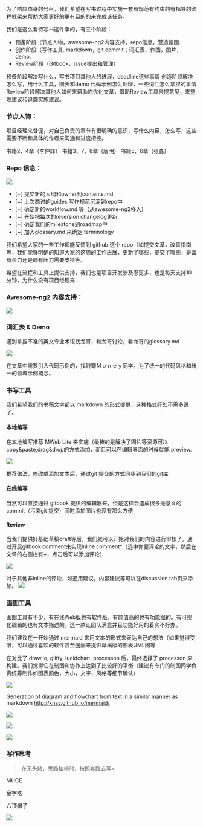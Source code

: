 为了响应杰哥的号召，我们希望在写书过程中实施一套有规范有约束的有指导的流程框架来帮助大家更好的更有目的的来完成该任务。

我们是这么看待写书这件事的，有三个阶段：

- 预备阶段（节点人物，awesome-ng2内容支持，repo信息，营造氛围. 
- 创作阶段（写作工具. markdown，git commit；词汇表，作图，图片，demo.
- Review阶段（Gitbook，issue提出和管理）

预备阶段解决写什么，写书项目其他人的进展，deadline这些事情
创造阶段解决怎么写，用什么工具，图表和demo 代码示例怎么处理，一些词汇怎么拿捏的事情
Review阶段解决其他人如何来帮助你优化文章，借助Review工具来提意见，来整理建议和追踪实施建议。


### 节点人物：

项目经理来督促，对自己负责的章节有很明确的意识，写什么内容，怎么写，这些需要不断和具体的作者来沟通和进度把控。

书籍2、4章（李仲辉）
书籍3、7、8章（唐明）
书籍5、6章（张淼）

### Repo 信息：

![](_images/14631036985841.jpg)


- [+] 提交新的大纲和owner到contents.md
- [+] 上次商讨的guides 写作规范沉淀到repo中
- [+] 确定新的workflow.md 等（从awesome-ng2移入）
- [+] 开始把每次的reversion changelog更新
- [+] 确定我们的milestone到roadmap中
- [+] 加入glossary.md 来确定 terminology

我们希望大家的一些工作都能反馈到 github 这个 repo（如提交文章，改善指南等，我们能够明确的知道大家的这周的工作进展，更新了哪些，提交了哪些，是富有余力还是颇有压力需要支持等。

希望在流程和工具上提供支持，我们也是项目开发涉及忍更多，也是每天支持10分钟，为什么没有项目经理来…

### Awesome-ng2 内容支持：

![](_images/14631038647533.jpg)


### 词汇表 & Demo

遇到拿捏不准的英文专业术语找龙哥，和龙哥讨论，看龙哥的glossary.md

![](_images/14631040433122.jpg)


在文章中需要引入代码示例的，找钱骞Ｍｏｎｅｙ同学。为了统一的代码风格和统一的领域示例概念。


### 书写工具

我们希望我们的书稿文字都以 markdown 的形式提供，这种格式好处不需多说了。

#### 本地编写

在本地编写推荐 MWeb Lite 来实施（最棒的是解决了图片等资源可以copy&paste,drag&drop的方式添加，而且可以在编辑界面的时候就能 preview. 

![](_images/14622650063673.jpg)


推荐做法，修改或添加文本后，通过git 提交的方式同步到我们的git库


#### 在线编写

当然可以直接通过 gitbook 提供的编辑器来，但是这样会造成很多无意义的commit（污染git 提交）同时添加图片也没有那么方便


#### Review

当我们提供好基础草稿draft等后，我们就可以开始对我们的内容进行审核了。通过开启gitbook comment来实现inline comment*（选中你要评论的文字，然后在文章的右侧栏有+，点击后可以添加评论）

![](_images/14622651728334.jpg)

对于其他非inline的评论，如通用建议，内容建议等可以在discussion tab页来添加。
![](_images/14622652200058.jpg)


### 画图工具

画图工具有不少，有在线Web版也有软件版，有颜值高的也有功能强的。有可视化编辑的也有文本描述的。选一款让团队满意并且功能好用的着实不好办。

我们建议在一开始通过 mermaid 来用文本的形式来表达自己的想法（如果觉得受限，可以通过喜欢的软件甚至圈画来提供草稿版的图表UML图等

在对比了 draw.io, gliffy, lucidchart, processon 后，最终选择了 processon 来构建。我们觉得它在制图和协作上达到了比较好的平衡（建议有专门的制图同学负责统筹制作如图表颜色，大小，文字，风格等细节确认）

![](_images/14622656362007.jpg)

Generation of diagram and flowchart from text in a similar manner as markdown http://knsv.github.io/mermaid/

![](_images/14622653651323.jpg)

![](_images/14622655474704.jpg)

![](_images/14622658748048.jpg)


### 写作思考

> 在无头绪，思路枯竭时，按照套路去写~

MUCE

金字塔

六顶帽子

![](_images/14622661090720.jpg)






